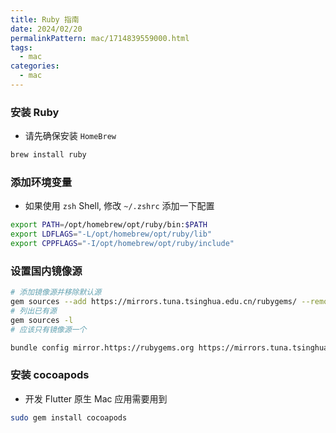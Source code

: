 ```yaml
---
title: Ruby 指南
date: 2024/02/20
permalinkPattern: mac/1714839559000.html
tags:
  - mac
categories:
  - mac
---
```


### 安装 Ruby

- 请先确保安装 `HomeBrew`

```bash
brew install ruby
```

### 添加环境变量

- 如果使用 `zsh` Shell, 修改 `~/.zshrc` 添加一下配置

```bash
export PATH=/opt/homebrew/opt/ruby/bin:$PATH
export LDFLAGS="-L/opt/homebrew/opt/ruby/lib"
export CPPFLAGS="-I/opt/homebrew/opt/ruby/include"
```

### 设置国内镜像源

```bash
# 添加镜像源并移除默认源
gem sources --add https://mirrors.tuna.tsinghua.edu.cn/rubygems/ --remove https://rubygems.org/
# 列出已有源
gem sources -l
# 应该只有镜像源一个

bundle config mirror.https://rubygems.org https://mirrors.tuna.tsinghua.edu.cn/rubygems
```

### 安装 cocoapods

- 开发 Flutter 原生 Mac 应用需要用到

```bash
sudo gem install cocoapods
```
